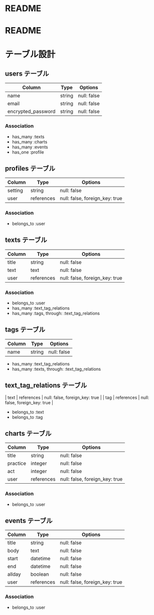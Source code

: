 # README

# README

# テーブル設計

## users テーブル

| Column                  | Type    | Options     |
| ----------------------- | ------- | ----------- |
| name                    | string  | null: false |
| email                   | string  | null: false |
| encrypted_password      | string  | null: false |

### Association

- has_many :texts
- has_many :charts
- has_many :events
- has_one :profile

## profiles テーブル

| Column         | Type        | Options                        |
| -------------- | ----------- | ------------------------------ |
| setting        | string      | null: false                    |
| user           | references  | null: false, foreign_key: true |

### Association

- belongs_to :user

## texts テーブル

| Column                | Type       | Options                        |
| ----------------------| ---------- | -------------------------------|
| title                 | string     | null: false                    |
| text                  | text       | null: false                    |
| user                  | references | null: false, foreign_key: true |

### Association

- belongs_to :user
- has_many :text_tag_relations
- has_many :tags, through: :text_tag_relations

## tags テーブル

| Column                | Type       | Options                        |
| ----------------------| ---------- | -------------------------------|
| name                  | string     | null: false                    |

- has_many :text_tag_relations
- has_many :texts, through: :text_tag_relations

## text_tag_relations テーブル
| text                  | references | null: false, foreign_key: true |
| tag                   | references | null: false, foreign_key: true |

- belongs_to :text
- belongs_to :tag

## charts テーブル

| Column              | Type       | Options                        |
| --------------------| ---------- | -------------------------------|
| title               | string     | null: false                    |
| practice            | integer    | null: false                    |
| act                 | integer    | null: false                    |
| user                | references | null: false, foreign_key: true |

### Association

- belongs_to  :user

## events テーブル

| Column      | Type       | Options                        |
| ----------- | ---------- | ------------------------------ |
| title       | string     | null: false                    |
| body        | text       | null: false                    |
| start       | datetime   | null: false                    |
| end         | datetime   | null: false                    |
| allday      | boolean    | null: false                    |
| user        | references | null: false, foreign_key: true |


### Association

- belongs_to :user